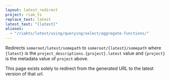 ```yaml
---
layout: latest_redirect
project: riak_ts
replace_text: latest
latest_text: "{latest}"
aliases:
  - "/riakts/latest/using/querying/select/aggregate-functions/"
---
```


Redirects `someroot/latest/somepath` to `someroot/{latest}/somepath` 
where `{latest}` is the `project_descriptions.{project}.latest` value
and `{project}` is the metadata value of `project` above.

This page exists solely to redirect from the generated URL to the latest version of
that url.




